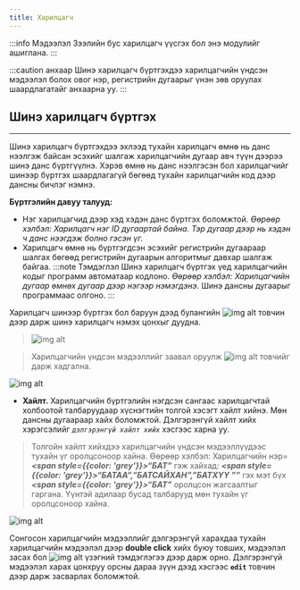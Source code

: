 ```yaml
---
title: Харилцагч
---
```

:::info Мэдээлэл
 Зээлийн бус харилцагч үүсгэх бол энэ модулийг ашиглана. 
:::

:::caution анхаар
Шинэ харилцагч бүртгэхдээ харилцагчийн үндсэн мэдээлэл болох овог нэр, регистрийн дугаарыг үнэн зөв оруулах шаардлагатайг анхаарна уу.
:::

## Шинэ харилцагч бүртгэх
___
Шинэ харилцагч бүртгэхдээ эхлээд тухайн харилцагч өмнө нь данс нээлгэж байсан эсэхийг шалгаж харилцагчийн дугаар авч түүн дээрээ шинэ данс бүртгүүлнэ. Хэрэв өмнө нь данс нээлгэсэн бол харилцагчийг шинээр бүртгэх шаардлагагүй бөгөөд тухайн харилцагчийн код дээр дансны бичлэг нэмнэ.
>
**Бүртгэлийн давуу талууд:**
- Нэг харилцагчид дээр хэд хэдэн данс бүртгэх боломжтой. _Өөрөөр хэлбэл: Харилцагч нэг ID дугаартай байна. Тэр дугаар дээр нь хэдэн ч данс нээгдэж болно гэсэн үг._
- Харилцагч өмнө нь бүртгэгдсэн эсэхийг регистрийн дугаараар шалгах бөгөөд регистрийн дугаарын алгоритмыг давхар шалгаж байгаа.
:::note Тэмдэглэл
Шинэ харилцагч бүртгэх үед харилцагчийн кодыг программ автоматаар кодлоно. _Өөрөөр хэлбэл: Харилцагчийн дугаар өмнөх дугаар дээр нэгээр нэмэгдэнэ._ Шинэ дансны дугаарыг программаас олгоно.
::: 

Харилцагч шинээр бүртгэх бол баруун дээд булангийн ![img alt](/img/plus.svg) товчин дээр дарж шинэ харилцагч нэмэх цонхыг дуудна.

> ![img alt](/img/nyboHar.png)
 
> Харилцагчийн үндсэн мэдээллийг заавал оруулж ![img alt](/img/save.svg) товчийг дарж хадгална. 
>
![img alt](/img/img2.png) 

 
- **Хайлт.** Харилцагчийн бүртгэлийн нэгдсэн сангаас харилцагчтай холбоотой талбаруудаар хүснэгтийн толгой хэсэгт хайлт хийнэ. Мөн дансны дугаараар хайх боломжтой. Дэлгэрэнгүй хайлт хийх хэрэгсэлийг _`дэлгэрэнгүй хайлт хийх`_ хэсгээс харна уу. 
 
> Толгойн хайлт хийхдээ харилцагчийн үндсэн мэдээллүүдээс тухайн үг оролцсоноор хайна. Өөрөөр хэлбэл: Харилцагчийн нэр= ***<span style={{color: 'grey'}}>“БАТ”</span>*** гэж хайхад: ***<span style={{color: 'grey'}}>“БАТАА”,”БАТСАЙХАН”,”БАТХҮҮ ””</span>*** гэх мэт бүх ***<span style={{color: 'grey'}}>“БАТ”</span>*** оролцсон жагсаалтыг гаргана. Үүнтэй адилаар бусад талбарууд мөн тухайн үг оролцсоноор хайна.
>
![img alt](/img/img3.png) 

Сонгосон харилцагчийн мэдээллийг дэлгэрэнгүй харахдаа тухайн харилцагчийн мэдээлэл дээр **double click** хийх буюу товших, мэдээлэл засах бол ![img alt](/img/edit-2.svg)  үзэгний тэмдэглэгээ дээр дарж орно. Дэлгэрэнгүй мэдээлэл харах цонхруу орсны дараа зүүн дээд хэсгээс **`edit`** товчин дээр дарж засварлах боломжтой. 









